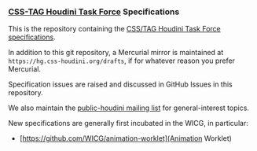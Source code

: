 ### [CSS-TAG Houdini Task Force](https://wiki.css-houdini.org/) Specifications

This is the repository containing the [CSS/TAG Houdini Task Force specifications](https://drafts.css-houdini.org/).

In addition to this git repository, a Mercurial mirror is maintained at `https://hg.css-houdini.org/drafts`, if for whatever reason you prefer Mercurial.

Specification issues are raised and discussed in GitHub Issues in this repository.

We also maintain the [public-houdini mailing list](http://lists.w3.org/Archives/Public/public-houdini/) for general-interest topics.

New specifications are generally first incubated in the WICG, in particular:
- [https://github.com/WICG/animation-worklet](Animation Worklet)
